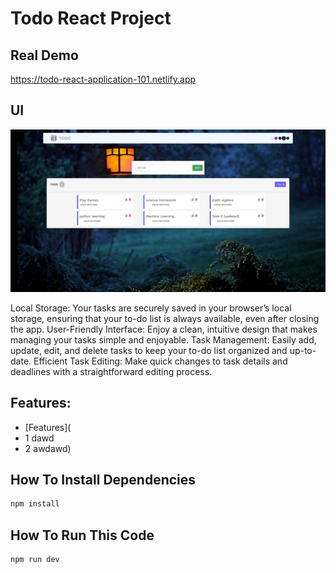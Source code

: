 # Todo React Project
## Real Demo 
https://todo-react-application-101.netlify.app

## UI
<img src="https://raw.githubusercontent.com/Nitin-M-1/Todo-React-Project/master/src/assets/webImg.JPG"/>


Local Storage: Your tasks are securely saved in your browser’s local storage, ensuring that your to-do list is always available, even after closing the app.
User-Friendly Interface: Enjoy a clean, intuitive design that makes managing your tasks simple and enjoyable.
Task Management: Easily add, update, edit, and delete tasks to keep your to-do list organized and up-to-date.
Efficient Task Editing: Make quick changes to task details and deadlines with a straightforward editing process.

## Features:

- [Features](
- 1 dawd
- 2 awdawd)
## How To Install Dependencies
```sh
npm install 
```
## How To Run This Code

```sh
npm run dev
```


